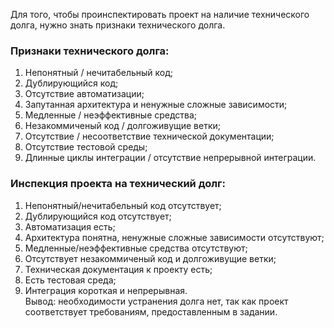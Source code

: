 Для того, чтобы проинспектировать проект на наличие технического долга, нужно знать признаки технического долга.

### Признаки технического долга:
1. Непонятный / нечитабельный код;
2. Дублирующийся код;
3. Отсутствие автоматизации;
4. Запутанная архитектура и ненужные сложные зависимости;
5. Медленные / неэффективные средства;
6. Незакоммиченый код / долгоживущие ветки;
7. Отсутствие / несоответствие технической документации;
8. Отсутствие тестовой среды;
9. Длинные циклы интеграции / отсутствие непрерывной интеграции.

### Инспекция проекта на технический долг:
1. Непонятный/нечитабельный код отсутствует;
2. Дублирующийся код отсутствует;
3. Автоматизация есть;
4. Архитектура понятна, ненужные сложные зависимости отсутствуют;
5. Медленные/неэффективные средства отсутствуют;
6. Отсутствует незакоммиченый код и долгоживущие ветки;
7. Техническая документация к проекту есть;
8. Есть тестовая среда;
9. Интеграция короткая и непрерывная.\
Вывод: необходимости устранения долга нет, так как проект соответствует требованиям, предоставленным в задании.
